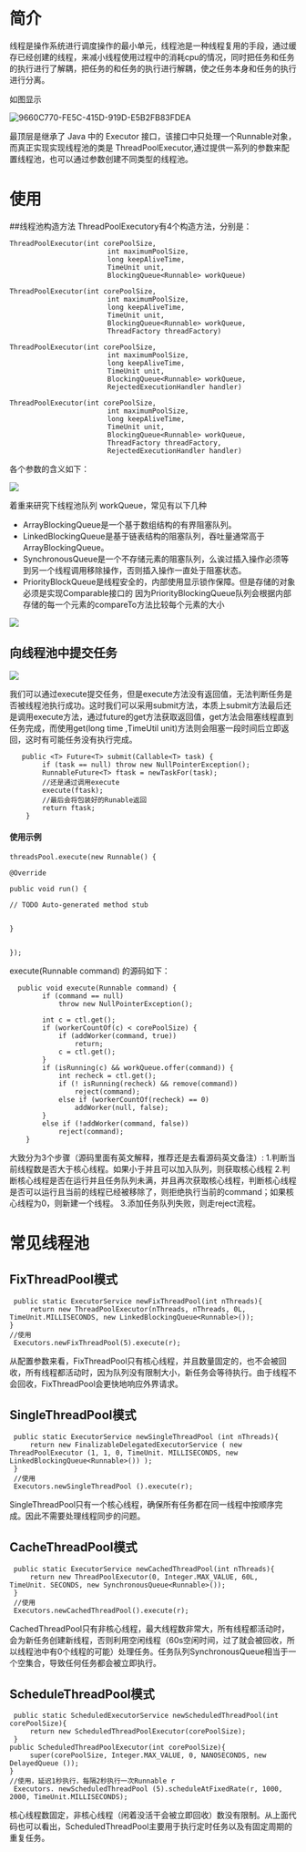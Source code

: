 


# 简介
线程是操作系统进行调度操作的最小单元，线程池是一种线程复用的手段，通过缓存已经创建的线程，来减小线程使用过程中的消耗cpu的情况，同时把任务和任务的执行进行了解耦，把任务的和任务的执行进行解耦，使之任务本身和任务的执行进行分离。

如图显示

![9660C770-FE5C-415D-919D-E5B2FB83FDEA](media/9660C770-FE5C-415D-919D-E5B2FB83FDEA.png)

最顶层是继承了 Java 中的 Executor 接口，该接口中只处理一个Runnable对象，而真正实现实现线程池的类是 ThreadPoolExecutor,通过提供一系列的参数来配置线程池，也可以通过参数创建不同类型的线程池。

# 使用
##线程池构造方法
ThreadPoolExecutory有4个构造方法，分别是：


```
ThreadPoolExecutor(int corePoolSize,
                        int maximumPoolSize,
                        long keepAliveTime,
                        TimeUnit unit,
                        BlockingQueue<Runnable> workQueue) 

```


```
ThreadPoolExecutor(int corePoolSize,
                        int maximumPoolSize,
                        long keepAliveTime,
                        TimeUnit unit,
                        BlockingQueue<Runnable> workQueue,
                        ThreadFactory threadFactory)

```


```
ThreadPoolExecutor(int corePoolSize,
                        int maximumPoolSize,
                        long keepAliveTime,
                        TimeUnit unit,
                        BlockingQueue<Runnable> workQueue,
                        RejectedExecutionHandler handler)

```


```
ThreadPoolExecutor(int corePoolSize,
                        int maximumPoolSize,
                        long keepAliveTime,
                        TimeUnit unit,
                        BlockingQueue<Runnable> workQueue,
                        ThreadFactory threadFactory,
                        RejectedExecutionHandler handler)

```

各个参数的含义如下：

![](media/15269889538465.jpg)

着重来研究下线程池队列 workQueue，常见有以下几种

* ArrayBlockingQueue是一个基于数组结构的有界阻塞队列。
* LinkedBlockingQueue是基于链表结构的阻塞队列，吞吐量通常高于ArrayBlockingQueue。
* SynchronousQueue是一个不存储元素的阻塞队列，么诶过插入操作必须等到另一个线程调用移除操作，否则插入操作一直处于阻塞状态。
* PriorityBlockQueue是线程安全的，内部使用显示锁作保障。但是存储的对象必须是实现Comparable接口的 因为PriorityBlockingQueue队列会根据内部存储的每一个元素的compareTo方法比较每个元素的大小


![](media/15270430573686.jpg)

## 向线程池中提交任务

![](media/15270432691400.jpg)


我们可以通过execute提交任务，但是execute方法没有返回值，无法判断任务是否被线程池执行成功。这时我们可以采用submit方法，本质上submit方法最后还是调用execute方法，通过future的get方法获取返回值，get方法会阻塞线程直到任务完成，而使用get(long time ,TimeUtil unit)方法则会阻塞一段时间后立即返回，这时有可能任务没有执行完成。


```
   public <T> Future<T> submit(Callable<T> task) {
        if (task == null) throw new NullPointerException();
        RunnableFuture<T> ftask = newTaskFor(task);
        //还是通过调用execute
        execute(ftask);
        //最后会将包装好的Runable返回
        return ftask;
    }
```

#### 使用示例

```
threadsPool.execute(new Runnable() {

@Override

public void run() {

// TODO Auto-generated method stub


}


});

```
execute(Runnable command) 的源码如下：


```
  public void execute(Runnable command) {
        if (command == null)
            throw new NullPointerException();
     
        int c = ctl.get();
        if (workerCountOf(c) < corePoolSize) {
            if (addWorker(command, true))
                return;
            c = ctl.get();
        }
        if (isRunning(c) && workQueue.offer(command)) {
            int recheck = ctl.get();
            if (! isRunning(recheck) && remove(command))
                reject(command);
            else if (workerCountOf(recheck) == 0)
                addWorker(null, false);
        }
        else if (!addWorker(command, false))
            reject(command);
    }
```

大致分为3个步骤（源码里面有英文解释，推荐还是去看源码英文备注）:
1.判断当前线程数是否大于核心线程。如果小于并且可以加入队列，则获取核心线程
2.判断核心线程是否在运行并且任务队列未满，并且再次获取核心线程，判断核心线程是否可以运行且当前的线程已经被移除了，则拒绝执行当前的command；如果核心线程为0，则新建一个线程。
3.添加任务队列失败，则走reject流程。

# 常见线程池

## FixThreadPool模式

```
 public static ExecutorService newFixThreadPool(int nThreads){  
     return new ThreadPoolExecutor(nThreads, nThreads, 0L, TimeUnit.MILLISECONDS, new LinkedBlockingQueue<Runnable>());  
}  
//使用  
 Executors.newFixThreadPool(5).execute(r);  
```
从配置参数来看，FixThreadPool只有核心线程，并且数量固定的，也不会被回收，所有线程都活动时，因为队列没有限制大小，新任务会等待执行。由于线程不会回收，FixThreadPool会更快地响应外界请求。
## SingleThreadPool模式


```
 public static ExecutorService newSingleThreadPool (int nThreads){  
     return new FinalizableDelegatedExecutorService ( new ThreadPoolExecutor (1, 1, 0, TimeUnit. MILLISECONDS, new LinkedBlockingQueue<Runnable>()) );  
 }  
 //使用  
 Executors.newSingleThreadPool ().execute(r);  
```

SingleThreadPool只有一个核心线程，确保所有任务都在同一线程中按顺序完成。因此不需要处理线程同步的问题。
## CacheThreadPool模式


```
 public static ExecutorService newCachedThreadPool(int nThreads){  
     return new ThreadPoolExecutor(0, Integer.MAX_VALUE, 60L, TimeUnit. SECONDS, new SynchronousQueue<Runnable>());  
 }  
 //使用  
 Executors.newCachedThreadPool().execute(r); 
```
CachedThreadPool只有非核心线程，最大线程数非常大，所有线程都活动时，会为新任务创建新线程，否则利用空闲线程（60s空闲时间，过了就会被回收，所以线程池中有0个线程的可能）处理任务。任务队列SynchronousQueue相当于一个空集合，导致任何任务都会被立即执行。
## ScheduleThreadPool模式


```
 public static ScheduledExecutorService newScheduledThreadPool(int corePoolSize){  
     return new ScheduledThreadPoolExecutor(corePoolSize);  
 }
public ScheduledThreadPoolExecutor(int corePoolSize){  
     super(corePoolSize, Integer.MAX_VALUE, 0, NANOSECONDS, new DelayedQueue ());  
}  
//使用，延迟1秒执行，每隔2秒执行一次Runnable r  
 Executors. newScheduledThreadPool (5).scheduleAtFixedRate(r, 1000, 2000, TimeUnit.MILLISECONDS); 
```

核心线程数固定，非核心线程（闲着没活干会被立即回收）数没有限制。从上面代码也可以看出，ScheduledThreadPool主要用于执行定时任务以及有固定周期的重复任务。


